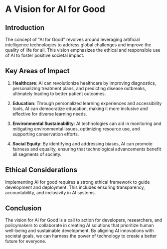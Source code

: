 # A Vision for AI for Good

## Introduction

The concept of "AI for Good" revolves around leveraging artificial intelligence technologies to address global challenges and improve the quality of life for all. This vision emphasizes the ethical and responsible use of AI to foster positive societal impact.

## Key Areas of Impact

1. **Healthcare**: AI can revolutionize healthcare by improving diagnostics, personalizing treatment plans, and predicting disease outbreaks, ultimately leading to better patient outcomes.

2. **Education**: Through personalized learning experiences and accessibility tools, AI can democratize education, making it more inclusive and effective for diverse learning needs.

3. **Environmental Sustainability**: AI technologies can aid in monitoring and mitigating environmental issues, optimizing resource use, and supporting conservation efforts.

4. **Social Equity**: By identifying and addressing biases, AI can promote fairness and equality, ensuring that technological advancements benefit all segments of society.

## Ethical Considerations

Implementing AI for good requires a strong ethical framework to guide development and deployment. This includes ensuring transparency, accountability, and inclusivity in AI systems.

## Conclusion

The vision for AI for Good is a call to action for developers, researchers, and policymakers to collaborate in creating AI solutions that prioritize human well-being and sustainable development. By aligning AI innovations with societal goals, we can harness the power of technology to create a better future for everyone.
